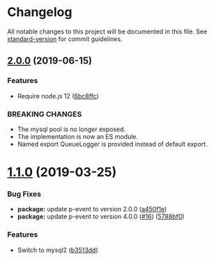 # Changelog

All notable changes to this project will be documented in this file. See [standard-version](https://github.com/conventional-changelog/standard-version) for commit guidelines.

## [2.0.0](https://github.com/cfware/queuelogger/compare/v1.1.0...v2.0.0) (2019-06-15)


### Features

* Require node.js 12 ([6bc8ffc](https://github.com/cfware/queuelogger/commit/6bc8ffc))


### BREAKING CHANGES

* The mysql pool is no longer exposed.
* The implementation is now an ES module.
* Named export QueueLogger is provided instead of default
export.



# [1.1.0](https://github.com/cfware/queuelogger/compare/v1.0.0...v1.1.0) (2019-03-25)


### Bug Fixes

* **package:** update p-event to version 2.0.0 ([a450f1e](https://github.com/cfware/queuelogger/commit/a450f1e))
* **package:** update p-event to version 4.0.0 ([#16](https://github.com/cfware/queuelogger/issues/16)) ([5788bf0](https://github.com/cfware/queuelogger/commit/5788bf0))


### Features

* Switch to mysql2 ([b3513dd](https://github.com/cfware/queuelogger/commit/b3513dd))
